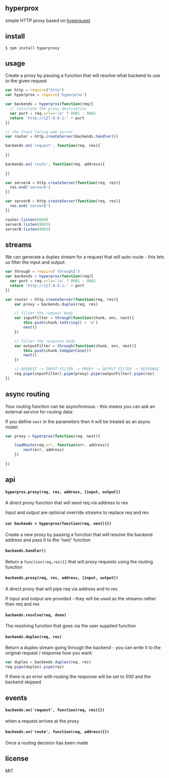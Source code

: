 hyperprox
---------

simple HTTP proxy based on [hyperquest](https://github.com/substack/hyperquest)

## install

```
$ npm install hyperproxy
```

## usage
Create a proxy by passing a function that will resolve what backend to use to the given request

```js
var http = require("http")
var hyperprox = require('hyperprox')

var backends = hyperprox(function(req){
  // calculate the proxy destination
  var port = req.url=='/a' ? 8081 : 8082
  return 'http://127.0.0.1:' + port
})

// the front facing web server
var router = http.createServer(backends.handler())

backends.on('request', function(req, res){
	
})

backends.on('route', function(req, address){
	
})

var serverA = http.createServer(function(req, res){
  res.end('serverA')
})

var serverB = http.createServer(function(req, res){
  res.end('serverB')
})

router.listen(8080)
serverA.listen(8081)
serverB.listen(8082)
```

## streams

We can generate a duplex stream for a request that will auto-route - this lets us filter the input and output:

```js
var through = require('through2')
var backends = hyperprox(function(req){
  var port = req.url=='/a' ? 8081 : 8082
  return 'http://127.0.0.1:' + port
})

var router = http.createServer(function(req, res){
	var proxy = backends.duplex(req, res)

	// filter the request body
	var inputFilter = through(function(chunk, enc, next){
		this.push(chunk.toString() + 'a')
		next()
	})

	// filter the response body
	var outputFilter = through(function(chunk, enc, next){
		this.push(chunk.toUpperCase())
		next()
	})

	// REQUEST -> INPUT FILTER -> PROXY -> OUTPUT FILTER -> RESPONSE
	req.pipe(inputFilter).pipe(proxy).pipe(outputFilter).pipe(res)
})
```

## async routing

Your routing function can be asynchronous - this means you can ask an external service for routing data:

If you define `next` in the parameters then it will be treated as an async router.

```js
var proxy = hyperprox(function(req, next){

	loadRoute(req.url, function(err, address){
		next(err, address)
	})
	
})
```

## api

#### `hyperprox.proxy(req, res, address, [input, output])`

A direct proxy function that will send req via address to res

Input and output are optional override streams to replace req and res

#### `var backends = hyperprox(function(req, next){})`

Create a new proxy by passing a function that will resolve the backend address and pass it to the 'next' function

#### `backends.handler()`

Return a `function(req,res){}` that will proxy requests using the routing function

#### `backends.proxy(req, res, address, [input, output])`

A direct proxy that will pipe req via address and to res

If input and output are provided - they will be used as the streams rather than req and res

#### `backends.resolve(req, done)`

The resolving function that goes via the user supplied function

#### `backends.duplex(req, res)`

Return a duplex stream going through the backend - you can write it to the original request / response how you want:

```js
var duplex = backends.duplex(req, res)
req.pipe(duplex).pipe(res)
```

If there is an error with routing the response will be set to 500 and the backend skipped

## events

#### `backends.on('request', function(req, res){})`

when a request arrives at the proxy

#### `backends.on('route', function(req, address){})`

Once a routing decision has been made

## license

MIT